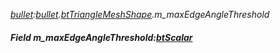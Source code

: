 _[bullet](../../modules/bullet/bullet-module.md):[bullet](../../modules/bullet/bullet-module.md).[btTriangleMeshShape](../../modules/bullet/bullet-bttrianglemeshshape.md).m\_maxEdgeAngleThreshold_
##### Field m\_maxEdgeAngleThreshold:[btScalar](../../modules/bullet/bullet-btscalar.md)
